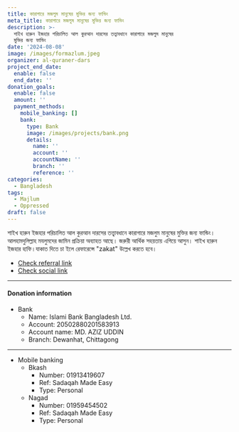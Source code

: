 ```yaml
---
title: কারাগারে মজলুম মানুষের মুক্তির জন্য ফান্ডিং
meta_title: কারাগারে মজলুম মানুষের মুক্তির জন্য ফান্ডিং
description: >-
  শাইখ হারুন ইজহার পরিচালিত আল কুরআন দারসের তত্ত্বাবধানে কারাগারে মজলুম মানুষের
  মুক্তির জন্য ফান্ডিং
date: '2024-08-08'
image: /images/formazlum.jpeg
organizer: al-quraner-dars
project_end_date:
  enable: false
  end_date: ''
donation_goals:
  enable: false
  amount: ''
  payment_methods:
    mobile_banking: []
    bank:
      type: Bank
      image: /images/projects/bank.png
      details:
        name: ''
        account: ''
        accountName: ''
        branch: ''
        reference: ''
categories:
  - Bangladesh
tags:
  - Majlum
  - Oppressed
draft: false
---
```

শাইখ হারুন ইজহার পরিচালিত আল কুরআন দারসের তত্ত্বাবধানে কারাগারে মজলুম মানুষের মুক্তির জন্য ফান্ডিং। আলহামদুলিল্লাহ মযলুমদের জামিন প্রক্রিয়া অব্যাহত আছে। জরুরী আর্থিক সহয়তায় এগিয়ে আসুন। শাইখ হারুন ইজহার হাফি।যাকাত দিতে চা ইলে রেফারেন্সে "zakat" উল্লেখ করতে হবে।

* [Check referral link](https://www.facebook.com/aiman.kasir.94 "Google")
* [Check social link](https://www.facebook.com/share/3JMVoeTmEJd8uSwU/)

***

#### **Donation information**

* Bank
  * Name: Islami Bank Bangladesh Ltd.
  * Account: 20502880201583913
  * Account name: MD. AZIZ UDDIN
  * Branch: Dewanhat, Chittagong

***

* Mobile banking
  * Bkash
    * Number: 01913419607
    * Ref: Sadaqah Made Easy
    * Type: Personal
  * Nagad
    * Number: 01959454502
    * Ref: Sadaqah Made Easy
    * Type: Personal

